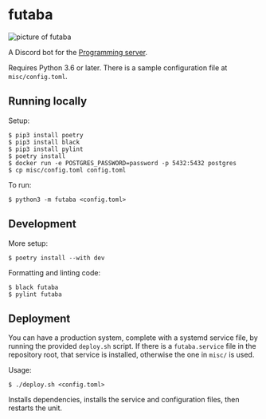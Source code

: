 # futaba

![picture of futaba](images/futaba-portrait.png)


A Discord bot for the [Programming server](https://discord.gg/010z0Kw1A9ql5c1Qe).

Requires Python 3.6 or later. There is a sample configuration file at `misc/config.toml`.

## Running locally
Setup:
```
$ pip3 install poetry
$ pip3 install black
$ pip3 install pylint
$ poetry install
$ docker run -e POSTGRES_PASSWORD=password -p 5432:5432 postgres
$ cp misc/config.toml config.toml
```

To run:
```
$ python3 -m futaba <config.toml>
```

## Development
More setup:
```
$ poetry install --with dev
```

Formatting and linting code:
```
$ black futaba
$ pylint futaba
```

## Deployment
You can have a production system, complete with a systemd service file, by running the provided
`deploy.sh` script. If there is a `futaba.service` file in the repository root, that service is installed, otherwise the one in `misc/` is used.

Usage:
```
$ ./deploy.sh <config.toml>
```

Installs dependencies, installs the service and configuration files, then restarts the unit.
